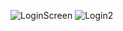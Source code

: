 ![LoginScreen](https://github.com/rungr4vity/MVVMLogin/assets/71154706/f5888da8-b58a-4fe6-8c5c-4412a5c1699a)
![Login2](https://github.com/rungr4vity/MVVMLogin/assets/71154706/06e4b0d3-88a9-4f77-899b-a4cdec623497)

